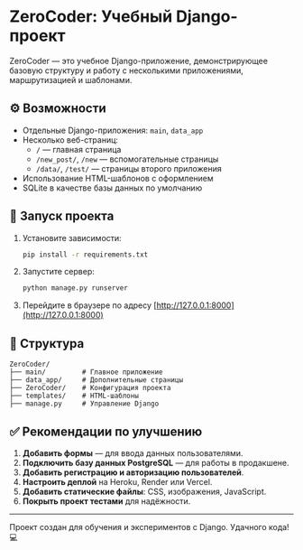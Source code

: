 # ZeroCoder: Учебный Django-проект

ZeroCoder — это учебное Django-приложение, демонстрирующее базовую структуру и работу с несколькими приложениями, маршрутизацией и шаблонами.

## ⚙️ Возможности
- Отдельные Django-приложения: `main`, `data_app`
- Несколько веб-страниц:
  - `/` — главная страница
  - `/new_post/`, `/new` — вспомогательные страницы
  - `/data/`, `/test/` — страницы второго приложения
- Использование HTML-шаблонов с оформлением
- SQLite в качестве базы данных по умолчанию

## 🚀 Запуск проекта
1. Установите зависимости:
    ```bash
    pip install -r requirements.txt
    ```
2. Запустите сервер:
    ```bash
    python manage.py runserver
    ```
3. Перейдите в браузере по адресу [http://127.0.0.1:8000](http://127.0.0.1:8000)

## 📁 Структура
```
ZeroCoder/
├── main/         # Главное приложение
├── data_app/     # Дополнительные страницы
├── ZeroCoder/    # Конфигурация проекта
├── templates/    # HTML-шаблоны
├── manage.py     # Управление Django
```

## ✅ Рекомендации по улучшению
1. **Добавить формы** — для ввода данных пользователями.
2. **Подключить базу данных PostgreSQL** — для работы в продакшене.
3. **Добавить регистрацию и авторизацию пользователей**.
4. **Настроить деплой** на Heroku, Render или Vercel.
5. **Добавить статические файлы**: CSS, изображения, JavaScript.
6. **Покрыть проект тестами** для надёжности.

---

Проект создан для обучения и экспериментов с Django. Удачного кода! 💻